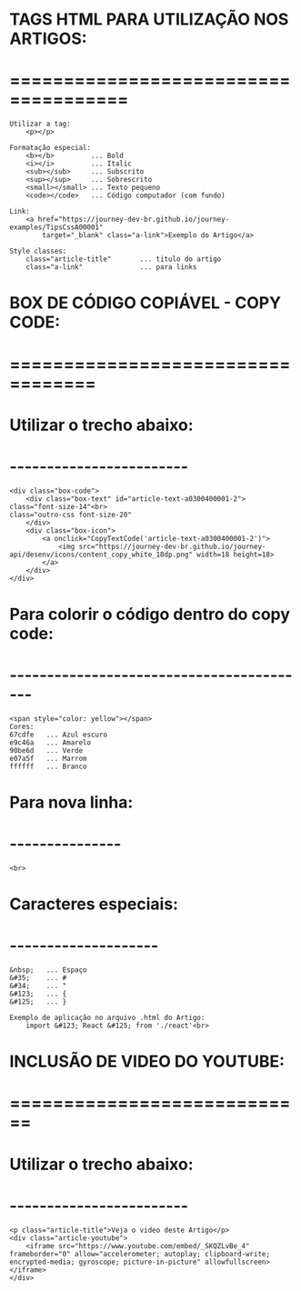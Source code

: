 
# TAGS HTML PARA UTILIZAÇÃO NOS ARTIGOS:
# =====================================

    Utilizar a tag:
        <p></p>

    Formatação especial:
        <b></b>         ... Bold
        <i></i>         ... Italic
        <sub></sub>     ... Subscrito
        <sup></sup>     ... Sobrescrito
        <small></small> ... Texto pequeno
        <code></code>   ... Código computador (com fundo)

    Link:
        <a href="https://journey-dev-br.github.io/journey-examples/TipsCssA00001" 
            target="_blank" class="a-link">Exemplo do Artigo</a>

    Style classes:
        class="article-title"       ... titulo do artigo
        class="a-link"              ... para links

# BOX DE CÓDIGO COPIÁVEL - COPY CODE:
# ==================================

# Utilizar o trecho abaixo:
# ------------------------

    <div class="box-code">
        <div class="box-text" id="article-text-a0300400001-2">
    class="font-size-14"<br>
    class="outro-css font-size-20"
        </div>
        <div class="box-icon">
            <a onclick="CopyTextCode('article-text-a0300400001-2')">
                <img src="https://journey-dev-br.github.io/journey-api/desenv/icons/content_copy_white_18dp.png" width=18 height=18>
            </a>
        </div>
    </div>  

# Para colorir o código dentro do copy code:
# ----------------------------------------- 

    <span style="color: yellow"></span>
    Cores:
    67cdfe   ... Azul escuro
    e9c46a   ... Amarelo 
    90be6d   ... Verde
    e07a5f   ... Marrom
    ffffff   ... Branco

# Para nova linha: 
# ---------------
    <br>

# Caracteres especiais:
# --------------------
    &nbsp;   ... Espaço
    &#35;    ... #
    &#34;    ... "
    &#123;   ... {
    &#125;   ... }

    Exemplo de aplicação no arquivo .html do Artigo:
        import &#123; React &#125; from './react'<br>

# INCLUSÃO DE VIDEO DO YOUTUBE:
# ============================

# Utilizar o trecho abaixo:
# ------------------------

    <p class="article-title">Veja o video deste Artigo</p>
    <div class="article-youtube">
        <iframe src="https://www.youtube.com/embed/_SKQZLvBe_4" frameborder="0" allow="accelerometer; autoplay; clipboard-write; encrypted-media; gyroscope; picture-in-picture" allowfullscreen></iframe>
    </div>